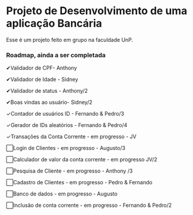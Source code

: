 # Projeto de Desenvolvimento de uma aplicação Bancária
Esse é um projeto feito em grupo na faculdade UnP.

### Roadmap, ainda a ser completada
✔Validador de CPF- Anthony

✔Validador de Idade - Sidney

✔Validador de status - Anthony/2

✔Boas vindas ao usuário- Sidney/2

✓Contador de usuários ID - Fernando & Pedro/3

✓Gerador de IDs aleatórios - Fernando & Pedro/4

✓Transações da Conta Corrente - em progresso - JV

⬜Login de Clientes - em progresso - Augusto/3

⬜Calculador de valor da conta corrente - em progresso JV/2

⬜Pesquisa de Cliente - em progresso - Anthony /3

⬜Cadastro de Clientes - em progresso - Pedro & Fernando

⬜Banco de dados - em progresso - Augusto

⬜Inclusão de conta corrente - em progresso - Fernando & Pedro/2

